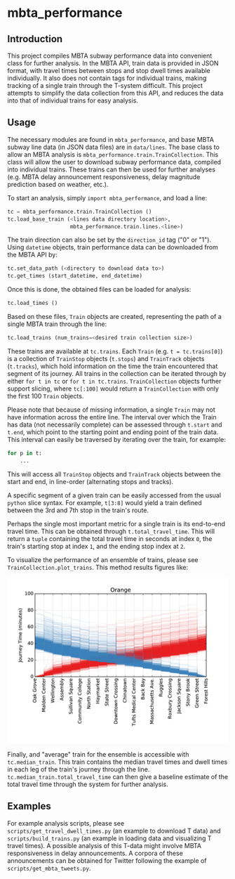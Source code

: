 # mbta_performance

## Introduction

This project compiles MBTA subway performance data into convenient class for
further analysis. In the MBTA API, train data is provided in JSON format, with
travel times between stops and stop dwell times available individually. It also
does not contain tags for individual trains, making tracking of a single train
through the T-system difficult. This project attempts to simplify the data
collection from this API, and reduces the data into that of individual trains
for easy analysis. 

## Usage

The necessary modules are found in `mbta_performance`, and base MBTA subway line
data (in JSON data files) are in `data/lines`.  The base class to allow an MBTA
analysis is `mbta_performance.train.TrainCollection`. This class will allow the
user to download subway performance data, compiled into individual trains. These
trains can then be used for further analyses (e.g. MBTA delay announcement
responsiveness, delay magnitude prediction based on weather, etc.).

To start an analysis, simply `import mbta_performance`, and load a line:
```python
tc = mbta_performance.train.TrainCollection ()
tc.load_base_train (<lines data directory location>,
                    mbta_performance.train.lines.<line>)
```
The train direction can also be set by the `direction_id` tag ("0" or "1").
Using `datetime` objects, train performance data can be downloaded from the MBTA
API by:
```python
tc.set_data_path (<directory to download data to>)
tc.get_times (start_datetime, end_datetime)
```

Once this is done, the obtained files can be loaded for analysis:
```python
tc.load_times ()
```

Based on these files, `Train` objects are created, representing the path of a
single MBTA train through the line:
```python
tc.load_trains (num_trains=<desired train collection size>)
```
These trains are available at `tc.trains`. Each `Train` (e.g. `t =
tc.trains[0]`) is a collection of `TrainStop` objects (`t.stops`) and
`TrainTrack` objects (`t.tracks`), which hold information on the time the train
encountered that segment of its journey. All trains in the collection can be
iterated through by either `for t in tc` or `for t in tc.trains`.
`TrainCollection` objects further support slicing, where `tc[:100]` would return a
`TrainCollection` with only the first 100 `Train` objects.

Please note that because of missing information, a single `Train` may not have
information across the entire line. The interval over which the Train has data
(not necessarily complete) can be assessed through `t.start` and `t.end`,
which point to the starting point and ending point of the train data. This
interval can easily be traversed by iterating over the train, for example:
```python
for p in t:
    ...
```
This will access all `TrainStop` objects and `TrainTrack` objects between the
start and end, in line-order (alternating stops and tracks).

A specific segment of a given train can be easily accessed from the usual
`python` slice syntax. For example, `t[3:8]` would yield a train defined between
the 3rd and 7th stop in the train's route.

Perhaps the single most important metric for a single train is its end-to-end
travel time. This can be obtained through `t.total_travel_time`. This will
return a `tuple` containing the total travel time in seconds at index `0`, the
train's starting stop at index `1`, and the ending stop index at `2`.

To visualize the performance of an ensemble of trains, please see
`TrainCollection.plot_trains`. This method results figures like:

![image](data/example_plots/Orange_travel_time.png)

Finally, and "average" train for the ensemble is accessible with
`tc.median_train`. This train contains the median travel times and dwell times
in each leg of the train's journey through the line.
`tc.median_train.total_travel_time` can then give a baseline estimate of the
total travel time through the system for further analysis.

## Examples 

For example analysis scripts, please see `scripts/get_travel_dwell_times.py` (an
example to download T data) and `scripts/build_trains.py` (an example in
loading data and visualizing T travel times). A possible analysis of this T-data
might involve MBTA responsiveness in delay announcements. A corpora of these
announcements can be obtained for Twitter following the example of
`scripts/get_mbta_tweets.py`.

